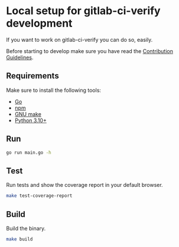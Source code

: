 # Local setup for gitlab-ci-verify development

If you want to work on gitlab-ci-verify you can do so, easily.

Before starting to develop make sure you have read
the [Contribution Guidelines](https://github.com/timo-reymann/gitlab-ci-verify/blob/main/CONTRIBUTING.md).

## Requirements

Make sure to install the following tools:

- [Go](https://go.dev/doc/install)
- [npm](https://www.npmjs.com/get-npm)
- [GNU make](https://www.gnu.org/software/make/)
- [Python 3.10+](https://www.python.org/downloads/)

## Run 

```sh
go run main.go -h
```

## Test

Run tests and show the coverage report in your default browser.

```sh
make test-coverage-report
```

## Build

Build the binary.

```sh
make build
```

